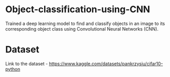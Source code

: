 # Object-classification-using-CNN
Trained a deep learning model to find and classify objects in an image to its corresponding object class using Convolutional Neural Networks (CNN). 
# Dataset
Link to the dataset - https://www.kaggle.com/datasets/pankrzysiu/cifar10-python
